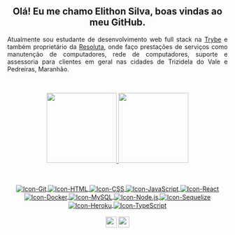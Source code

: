 <h2 align="center">Olá! Eu me chamo Elithon Silva, boas vindas ao meu GitHub.</h2>

<div align="justify">
  <p>Atualmente sou estudante de desenvolvimento web full stack na <a href="https://www.betrybe.com/" target="_blank" rel="noopener noreferrer">Trybe</a> e também proprietário da <a href="https://www.instagram.com/resoluta.tec/" target="_blank" rel="noopener noreferrer">Resoluta</a>, onde faço prestações de serviços como manutenção de computadores, rede de computadores, suporte e assessoria para clientes em geral nas cidades de Trizidela do Vale e Pedreiras, Maranhão.</p>
</div>

  ##

<div align="center">
  <br>
  <a href="https://github.com/oelithon">
    <img height="160em" src="https://github-readme-stats.vercel.app/api?username=oelithon&show_icons=true&theme=github_dark&include_all_commits=true&count_private=true"/>
    <img height="160em" src="https://github-readme-stats.vercel.app/api/top-langs/?username=oelithon&layout=compact&langs_count=7&theme=github_dark"/>
</div>
  
  ##

<div align="center" style="display: inline_block">
  <br>
    <img align="center" alt="Icon-Git" src="https://icongr.am/devicon/git-original.svg?size=27&color=currentColor">
    <img align="center" alt="Icon-HTML" src="https://icongr.am/devicon/html5-original.svg?size=27&color=currentColor">
    <img align="center" alt="Icon-CSS" src="https://icongr.am/devicon/css3-original.svg?size=27&color=currentColor">
    <img align="center" alt="Icon-JavaScript" src="https://icongr.am/devicon/javascript-original.svg?size=27&color=currentColor">
    <img align="center" alt="Icon-React" src="https://icongr.am/devicon/react-original.svg?size=27&color=currentColor">
    <img align="center" alt="Icon-Docker" src="https://icongr.am/devicon/docker-original.svg?size=27&color=currentColor">
    <img align="center" alt="Icon-MySQL" src="https://icongr.am/devicon/mysql-original.svg?size=27&color=currentColor">
    <img align="center" alt="Icon-Node.js" src="https://icongr.am/devicon/nodejs-original.svg?size=27&color=currentColor">
    <img align="center" alt="Icon-Sequelize" src="https://icongr.am/devicon/sequelize-original.svg?size=27&color=currentColor">
    <img align="center" alt="Icon-Heroku" src="https://icongr.am/devicon/heroku-original.svg?size=27&color=currentColor">
    <img align="center" alt="Icon-TypeScript" src="https://icongr.am/devicon/typescript-original.svg?size=27&color=currentColor">
</div>

<div align="center">
  <br>
    <a href = "mailto:elithonsilva@gmail.com"><img height="25" src="https://img.shields.io/badge/-Gmail-%23333?style=for-the-badge&logo=gmail&logoColor=white" target="_blank"></a>
<!--     <a href="https://instagram.com/oelithon"><img height="25" src="https://img.shields.io/badge/-Instagram-%23E4405F?style=for-the-badge&logo=instagram&logoColor=white" target="_blank"></a> -->
    <a href="https://www.linkedin.com/in/elithonsilva/"><img height="25" src="https://img.shields.io/badge/-LinkedIn-%230077B5?style=for-the-badge&logo=linkedin&logoColor=white" target="_blank"></a>
</div>
